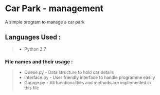 # Car Park - management

A simple program to manage a car park

## Languages Used :
 > - Python 2.7

### File names and their usage : 
> - Queue.py - Data structure to hold car details
> - interface.py - User friendly interface to handle programme easily
> - Garage.py - All functionalities and methods are implemented in this file
